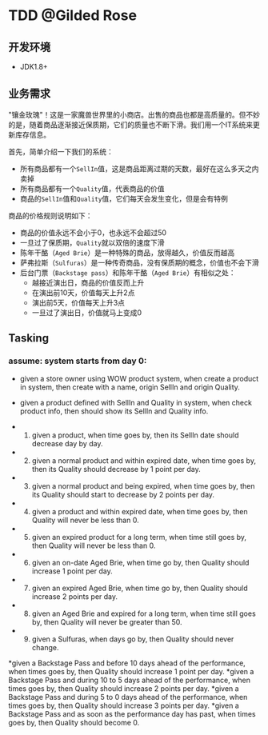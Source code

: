 # TDD @Gilded Rose


## 开发环境
 - JDK1.8+
 
## 业务需求

"镶金玫瑰"！这是一家魔兽世界里的小商店。出售的商品也都是高质量的。但不妙的是，随着商品逐渐接近保质期，它们的质量也不断下滑。我们用一个IT系统来更新库存信息。

首先，简单介绍一下我们的系统：

- 所有商品都有一个`SellIn`值，这是商品距离过期的天数，最好在这么多天之内卖掉
- 所有商品都有一个`Quality`值，代表商品的价值
- 商品的`SellIn`值和`Quality`值，它们每天会发生变化，但是会有特例


商品的价格规则说明如下：

- 商品的价值永远不会小于0，也永远不会超过50
- 一旦过了保质期，`Quality`就以双倍的速度下滑
- 陈年干酪（`Aged Brie`）是一种特殊的商品，放得越久，价值反而越高
- 萨弗拉斯（`Sulfuras`）是一种传奇商品，没有保质期的概念，价值也不会下滑
- 后台门票（`Backstage pass`）和陈年干酪（`Aged Brie`）有相似之处：
	- 越接近演出日，商品的价值反而上升
	- 在演出前10天，价值每天上升2点
	- 演出前5天，价值每天上升3点
	- 一旦过了演出日，价值就马上变成0







## Tasking

### assume: system starts from day 0:

* given a store owner using WOW product system, when create a product in system, then create with a name, origin SellIn and origin Quality.
* given a product defined with SellIn and Quality in system, when check product info, then should show its SellIn and Quality info.

* 1. given a product, when time goes by, then its SellIn date should decrease day by day.
* 2. given a normal product and within expired date, when time goes by, then its Quality should decrease by 1 point per day.
* 3. given a normal product and being expired, when time goes by, then its Quality should start to decrease by 2 points per day.
* 4. given a product and within expired date, when time goes by, then Quality will never be less than 0.
* 5. given an expired product for a long term, when time still goes by, then Quality will never be less than 0.

* 6. given an on-date Aged Brie, when time go by, then Quality should increase 1 point per day.
* 7. given an expired Aged Brie, when time go by, then Quality should increase 2 points per day.
* 8. given an Aged Brie and expired for a long term, when time still goes by, then Quality will never be greater than 50.

* 9. given a Sulfuras, when days go by, then Quality should never change.

*given a Backstage Pass and before 10 days ahead of the performance, when times goes by, then Quality should increase 1 point per day.
*given a Backstage Pass and during 10 to 5 days ahead of the performance, when times goes by, then Quality should increase 2 points per day.
*given a Backstage Pass and during 5 to 0 days ahead of the performance, when times goes by, then Quality should increase 3 points per day.
*given a Backstage Pass and as soon as the performance day has past, when times goes by, then Quality should become 0.












